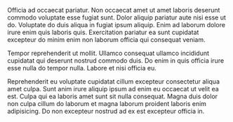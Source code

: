 Officia ad occaecat pariatur. Non occaecat amet ut amet laboris deserunt commodo voluptate esse fugiat sunt. Dolor aliquip pariatur aute nisi esse ut do. Voluptate do duis aliqua in fugiat ipsum aliquip. Enim ad laborum dolore irure enim quis laboris quis. Exercitation pariatur ea sunt cupidatat excepteur do minim enim non laborum officia qui consequat veniam.

Tempor reprehenderit ut mollit. Ullamco consequat ullamco incididunt cupidatat qui deserunt nostrud commodo duis. Do enim in quis officia irure esse nulla do tempor nulla. Labore et nisi officia eu.

Reprehenderit eu voluptate cupidatat cillum excepteur consectetur aliqua amet culpa. Sunt anim irure aliquip ipsum ad enim eu occaecat ut velit ea est. Culpa qui ea laboris amet sunt sit nulla consequat. Magna duis dolor non culpa cillum do laborum et magna laborum proident laboris enim adipisicing. Do non excepteur nostrud ad ex est excepteur officia in.